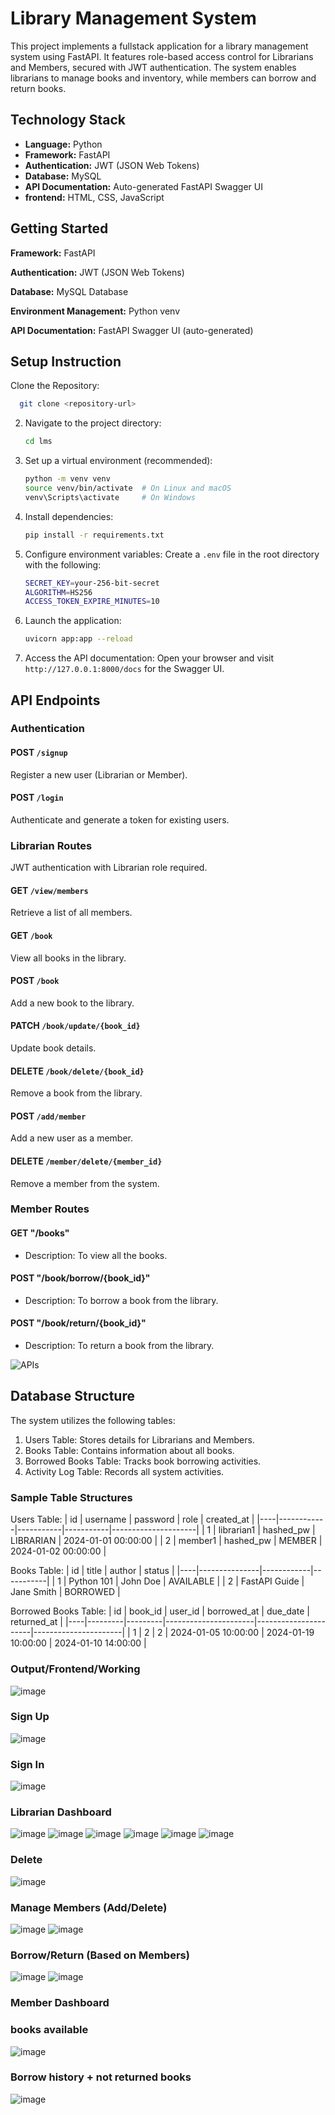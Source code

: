 # Library Management System

This project implements a fullstack application for a library management system using FastAPI. It features role-based access control for Librarians and Members, secured with JWT authentication. The system enables librarians to manage books and inventory, while members can borrow and return books.

## Technology Stack

- **Language:** Python
- **Framework:** FastAPI
- **Authentication:** JWT (JSON Web Tokens)
- **Database:** MySQL
- **API Documentation:** Auto-generated FastAPI Swagger UI
- **frontend:** HTML, CSS, JavaScript

## Getting Started

**Framework:** FastAPI

**Authentication:** JWT (JSON Web Tokens)

**Database:** MySQL Database

**Environment Management:** Python venv

**API Documentation:** FastAPI Swagger UI (auto-generated)

## Setup Instruction

Clone the Repository:

```bash
  git clone <repository-url>
```

2. Navigate to the project directory:

   ```bash
   cd lms
   ```

3. Set up a virtual environment (recommended):

   ```bash
   python -m venv venv
   source venv/bin/activate  # On Linux and macOS
   venv\Scripts\activate     # On Windows
   ```

4. Install dependencies:

   ```bash
   pip install -r requirements.txt
   ```

5. Configure environment variables:
   Create a `.env` file in the root directory with the following:

   ```bash
   SECRET_KEY=your-256-bit-secret
   ALGORITHM=HS256
   ACCESS_TOKEN_EXPIRE_MINUTES=10
   ```

6. Launch the application:

   ```bash
   uvicorn app:app --reload
   ```

7. Access the API documentation:
   Open your browser and visit `http://127.0.0.1:8000/docs` for the Swagger UI.

## API Endpoints

### Authentication

#### POST `/signup`

Register a new user (Librarian or Member).

#### POST `/login`

Authenticate and generate a token for existing users.

### Librarian Routes

JWT authentication with Librarian role required.

#### GET `/view/members`

Retrieve a list of all members.

#### GET `/book`

View all books in the library.

#### POST `/book`

Add a new book to the library.

#### PATCH `/book/update/{book_id}`

Update book details.

#### DELETE `/book/delete/{book_id}`

Remove a book from the library.

#### POST `/add/member`

Add a new user as a member.

#### DELETE `/member/delete/{member_id}`

Remove a member from the system.

### Member Routes

#### GET "/books"

- Description: To view all the books.

#### POST "/book/borrow/{book_id}"

- Description: To borrow a book from the library.

#### POST "/book/return/{book_id}"

- Description: To return a book from the library.

![APIs](https://github.com/user-attachments/assets/fbbd4d33-dd70-45f6-ba5c-357716267ee0)

## Database Structure

The system utilizes the following tables:

1. Users Table: Stores details for Librarians and Members.
2. Books Table: Contains information about all books.
3. Borrowed Books Table: Tracks book borrowing activities.
4. Activity Log Table: Records all system activities.

### Sample Table Structures

Users Table:
| id | username | password | role | created_at |
|----|------------|-----------|-----------|---------------------|
| 1 | librarian1 | hashed_pw | LIBRARIAN | 2024-01-01 00:00:00 |
| 2 | member1 | hashed_pw | MEMBER | 2024-01-02 00:00:00 |

Books Table:
| id | title | author | status |
|----|---------------|------------|-----------|
| 1 | Python 101 | John Doe | AVAILABLE |
| 2 | FastAPI Guide | Jane Smith | BORROWED |

Borrowed Books Table:
| id | book_id | user_id | borrowed_at | due_date | returned_at |
|----|---------|---------|----------------------|----------------------|----------------------|
| 1 | 2 | 2 | 2024-01-05 10:00:00 | 2024-01-19 10:00:00 | 2024-01-10 14:00:00 |

### Output/Frontend/Working

![image](https://github.com/user-attachments/assets/06ad54bf-7c27-4b0f-a534-725c3e793e37)
### Sign Up
![image](https://github.com/user-attachments/assets/6c88b638-cf33-4b9f-8c54-46fcd44ac511)
### Sign In
![image](https://github.com/user-attachments/assets/beb5789d-3f77-406e-87a9-f0d27e6e3fb2)

### Librarian Dashboard
![image](https://github.com/user-attachments/assets/f078372a-c635-41df-b515-7d7a45cba97f)
![image](https://github.com/user-attachments/assets/208f69b7-d5f8-408d-967b-e4a54672a73b)
![image](https://github.com/user-attachments/assets/4a5e20d3-b342-475d-b236-092d0b9e3e01)
![image](https://github.com/user-attachments/assets/aaa16fa3-7fbf-4086-98be-c3da11af1fa3)
![image](https://github.com/user-attachments/assets/fd164a9c-8f75-4661-a744-b011f27d4919)
![image](https://github.com/user-attachments/assets/0b512120-8897-445a-914f-19b6e1847423)
### Delete
![image](https://github.com/user-attachments/assets/7cdbd2e5-d2a1-453a-a71f-2b11ab83cf6f)
### Manage Members (Add/Delete)
![image](https://github.com/user-attachments/assets/b03eb60a-2157-4ebb-9ca8-d68656fcd3e1)
![image](https://github.com/user-attachments/assets/a2a87941-a0a4-4d71-81b3-4f951cbdf245)
### Borrow/Return (Based on Members)
![image](https://github.com/user-attachments/assets/2c7d4b7a-e1af-4645-9184-157016491bd9)
![image](https://github.com/user-attachments/assets/2fc5ac36-d300-479b-94d9-6a26afcecd16)

### Member Dashboard
### books available
![image](https://github.com/user-attachments/assets/13c76166-40d6-4e1b-81f9-8dca2666ec39)
### Borrow history + not returned books
![image](https://github.com/user-attachments/assets/e42960ec-09bd-4143-b550-efd086e91b9a)




